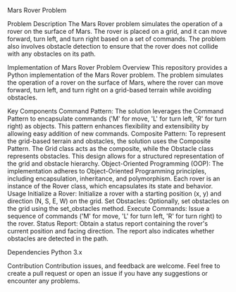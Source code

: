 Mars Rover Problem

Problem Description
The Mars Rover problem simulates the operation of a rover on the surface of Mars. The rover is placed on a grid, and it can move forward, turn left, and turn right based on a set of commands. The problem also involves obstacle detection to ensure that the rover does not collide with any obstacles on its path.

Implementation of Mars Rover Problem
Overview
This repository provides a Python implementation of the Mars Rover problem. The problem simulates the operation of a rover on the surface of Mars, where the rover can move forward, turn left, and turn right on a grid-based terrain while avoiding obstacles.

Key Components
Command Pattern: The solution leverages the Command Pattern to encapsulate commands ('M' for move, 'L' for turn left, 'R' for turn right) as objects. This pattern enhances flexibility and extensibility by allowing easy addition of new commands.
Composite Pattern: To represent the grid-based terrain and obstacles, the solution uses the Composite Pattern. The Grid class acts as the composite, while the Obstacle class represents obstacles. This design allows for a structured representation of the grid and obstacle hierarchy.
Object-Oriented Programming (OOP): The implementation adheres to Object-Oriented Programming principles, including encapsulation, inheritance, and polymorphism. Each rover is an instance of the Rover class, which encapsulates its state and behavior.
Usage
Initialize a Rover: Initialize a rover with a starting position (x, y) and direction (N, S, E, W) on the grid.
Set Obstacles: Optionally, set obstacles on the grid using the set_obstacles method.
Execute Commands: Issue a sequence of commands ('M' for move, 'L' for turn left, 'R' for turn right) to the rover.
Status Report: Obtain a status report containing the rover's current position and facing direction. The report also indicates whether obstacles are detected in the path.

Dependencies 
Python 3.x

Contribution 
Contribution issues, and feedback are welcome. Feel free to create a pull request or open an issue if you have any suggestions or encounter any problems.
